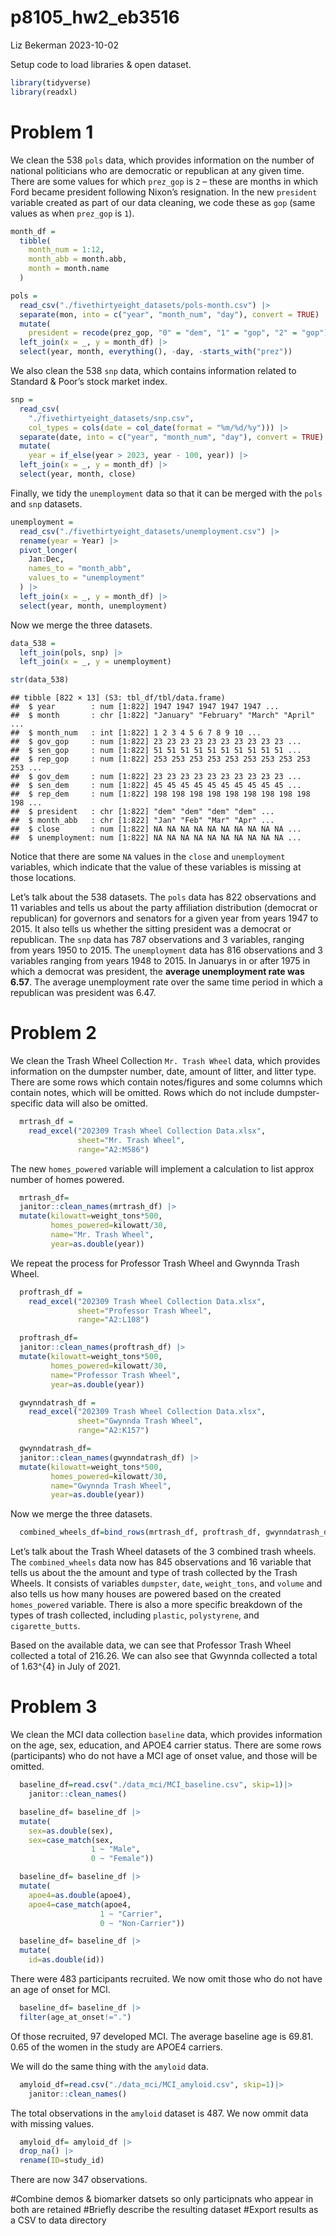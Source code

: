 p8105_hw2_eb3516
================
Liz Bekerman
2023-10-02

Setup code to load libraries & open dataset.

``` r
library(tidyverse)
library(readxl)
```

# Problem 1

We clean the 538 `pols` data, which provides information on the number
of national politicians who are democratic or republican at any given
time. There are some values for which `prez_gop` is `2` – these are
months in which Ford became president following Nixon’s resignation. In
the new `president` variable created as part of our data cleaning, we
code these as `gop` (same values as when `prez_gop` is `1`).

``` r
month_df =
  tibble(
    month_num = 1:12,
    month_abb = month.abb,
    month = month.name
  )

pols = 
  read_csv("./fivethirtyeight_datasets/pols-month.csv") |>
  separate(mon, into = c("year", "month_num", "day"), convert = TRUE) |>
  mutate(
    president = recode(prez_gop, "0" = "dem", "1" = "gop", "2" = "gop")) |>
  left_join(x = _, y = month_df) |> 
  select(year, month, everything(), -day, -starts_with("prez")) 
```

We also clean the 538 `snp` data, which contains information related to
Standard & Poor’s stock market index.

``` r
snp = 
  read_csv(
    "./fivethirtyeight_datasets/snp.csv",
    col_types = cols(date = col_date(format = "%m/%d/%y"))) |>
  separate(date, into = c("year", "month_num", "day"), convert = TRUE) |>
  mutate(
    year = if_else(year > 2023, year - 100, year)) |> 
  left_join(x = _, y = month_df) |> 
  select(year, month, close) 
```

Finally, we tidy the `unemployment` data so that it can be merged with
the `pols` and `snp` datasets.

``` r
unemployment = 
  read_csv("./fivethirtyeight_datasets/unemployment.csv") |>
  rename(year = Year) |>
  pivot_longer(
    Jan:Dec, 
    names_to = "month_abb",
    values_to = "unemployment"
  ) |> 
  left_join(x = _, y = month_df) |> 
  select(year, month, unemployment)
```

Now we merge the three datasets.

``` r
data_538 = 
  left_join(pols, snp) |>
  left_join(x = _, y = unemployment)

str(data_538)
```

    ## tibble [822 × 13] (S3: tbl_df/tbl/data.frame)
    ##  $ year        : num [1:822] 1947 1947 1947 1947 1947 ...
    ##  $ month       : chr [1:822] "January" "February" "March" "April" ...
    ##  $ month_num   : int [1:822] 1 2 3 4 5 6 7 8 9 10 ...
    ##  $ gov_gop     : num [1:822] 23 23 23 23 23 23 23 23 23 23 ...
    ##  $ sen_gop     : num [1:822] 51 51 51 51 51 51 51 51 51 51 ...
    ##  $ rep_gop     : num [1:822] 253 253 253 253 253 253 253 253 253 253 ...
    ##  $ gov_dem     : num [1:822] 23 23 23 23 23 23 23 23 23 23 ...
    ##  $ sen_dem     : num [1:822] 45 45 45 45 45 45 45 45 45 45 ...
    ##  $ rep_dem     : num [1:822] 198 198 198 198 198 198 198 198 198 198 ...
    ##  $ president   : chr [1:822] "dem" "dem" "dem" "dem" ...
    ##  $ month_abb   : chr [1:822] "Jan" "Feb" "Mar" "Apr" ...
    ##  $ close       : num [1:822] NA NA NA NA NA NA NA NA NA NA ...
    ##  $ unemployment: num [1:822] NA NA NA NA NA NA NA NA NA NA ...

Notice that there are some `NA` values in the `close` and `unemployment`
variables, which indicate that the value of these variables is missing
at those locations.

Let’s talk about the 538 datasets. The `pols` data has 822 observations
and 11 variables and tells us about the party affiliation distribution
(democrat or republican) for governors and senators for a given year
from years 1947 to 2015. It also tells us whether the sitting president
was a democrat or republican. The `snp` data has 787 observations and 3
variables, ranging from years 1950 to 2015. The `unemployment` data has
816 observations and 3 variables ranging from years 1948 to 2015. In
Januarys in or after 1975 in which a democrat was president, the
**average unemployment rate was 6.57**. The average unemployment rate
over the same time period in which a republican was president was 6.47.

# Problem 2

We clean the Trash Wheel Collection `Mr. Trash Wheel` data, which
provides information on the dumpster number, date, amount of litter, and
litter type. There are some rows which contain notes/figures and some
columns which contain notes, which will be omitted. Rows which do not
include dumpster-specific data will also be omitted.

``` r
  mrtrash_df = 
    read_excel("202309 Trash Wheel Collection Data.xlsx",
               sheet="Mr. Trash Wheel",
               range="A2:M586")
```

The new `homes_powered` variable will implement a calculation to list
approx number of homes powered.

``` r
  mrtrash_df=
  janitor::clean_names(mrtrash_df) |>
  mutate(kilowatt=weight_tons*500,
         homes_powered=kilowatt/30,
         name="Mr. Trash Wheel",
         year=as.double(year))
```

We repeat the process for Professor Trash Wheel and Gwynnda Trash Wheel.

``` r
  proftrash_df = 
    read_excel("202309 Trash Wheel Collection Data.xlsx",
               sheet="Professor Trash Wheel",
               range="A2:L108")
```

``` r
  proftrash_df=
  janitor::clean_names(proftrash_df) |>
  mutate(kilowatt=weight_tons*500,
         homes_powered=kilowatt/30,
         name="Professor Trash Wheel",
         year=as.double(year))
```

``` r
  gwynndatrash_df = 
    read_excel("202309 Trash Wheel Collection Data.xlsx",
               sheet="Gwynnda Trash Wheel",
               range="A2:K157")
```

``` r
  gwynndatrash_df=
  janitor::clean_names(gwynndatrash_df) |>
  mutate(kilowatt=weight_tons*500,
         homes_powered=kilowatt/30,
         name="Gwynnda Trash Wheel",
         year=as.double(year))
```

Now we merge the three datasets.

``` r
  combined_wheels_df=bind_rows(mrtrash_df, proftrash_df, gwynndatrash_df)
```

Let’s talk about the Trash Wheel datasets of the 3 combined trash
wheels. The `combined_wheels` data now has 845 observations and 16
variable that tells us about the the amount and type of trash collected
by the Trash Wheels. It consists of variables `dumpster`, `date`,
`weight_tons`, and `volume` and also tells us how many houses are
powered based on the created `homes_powered` variable. There is also a
more specific breakdown of the types of trash collected, including
`plastic`, `polystyrene`, and `cigarette_butts`.

Based on the available data, we can see that Professor Trash Wheel
collected a total of 216.26. We can also see that Gwynnda collected a
total of 1.63^{4} in July of 2021.

# Problem 3

We clean the MCI data collection `baseline` data, which provides
information on the age, sex, education, and APOE4 carrier status. There
are some rows (participants) who do not have a MCI age of onset value,
and those will be omitted.

``` r
  baseline_df=read.csv("./data_mci/MCI_baseline.csv", skip=1)|>
    janitor::clean_names()
```

``` r
  baseline_df= baseline_df |>
  mutate(
    sex=as.double(sex),
    sex=case_match(sex,
                  1 ~ "Male",
                  0 ~ "Female"))
```

``` r
  baseline_df= baseline_df |>
  mutate(
    apoe4=as.double(apoe4),
    apoe4=case_match(apoe4,
                    1 ~ "Carrier",
                    0 ~ "Non-Carrier"))
```

``` r
  baseline_df= baseline_df |>
  mutate(
    id=as.double(id))
```

There were 483 participants recruited. We now omit those who do not have
an age of onset for MCI.

``` r
  baseline_df= baseline_df |>
  filter(age_at_onset!=".")
```

Of those recruited, 97 developed MCI. The average baseline age is 69.81.
0.65 of the women in the study are APOE4 carriers.

We will do the same thing with the `amyloid` data.

``` r
  amyloid_df=read.csv("./data_mci/MCI_amyloid.csv", skip=1)|>
    janitor::clean_names()
```

The total observations in the `amyloid` dataset is 487. We now ommit
data with missing values.

``` r
  amyloid_df= amyloid_df |>
  drop_na() |>
  rename(ID=study_id)
```

There are now 347 observations.

\#Combine demos & biomarker datsets so only participnats who appear in
both are retained \#Briefly describe the resulting dataset \#Export
results as a CSV to data directory
